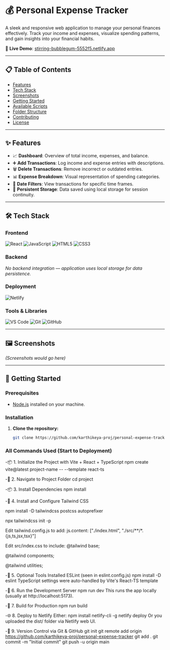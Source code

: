 # 💰 Personal Expense Tracker

A sleek and responsive web application to manage your personal finances effectively. Track your income and expenses, visualize spending patterns, and gain insights into your financial habits.

🔗 **Live Demo**: [stirring-bubblegum-5552f5.netlify.app](https://stirring-bubblegum-5552f5.netlify.app/)

---

## 📋 Table of Contents

- [Features](#features)
- [Tech Stack](#tech-stack)
- [Screenshots](#screenshots)
- [Getting Started](#getting-started)
- [Available Scripts](#available-scripts)
- [Folder Structure](#folder-structure)
- [Contributing](#contributing)
- [License](#license)

---

## ✨ Features

- 📈 **Dashboard**: Overview of total income, expenses, and balance.
- ➕ **Add Transactions**: Log income and expense entries with descriptions.
- 🗑️ **Delete Transactions**: Remove incorrect or outdated entries.
- 📊 **Expense Breakdown**: Visual representation of spending categories.
- 📅 **Date Filters**: View transactions for specific time frames.
- 💾 **Persistent Storage**: Data saved using local storage for session continuity.

---

## 🛠️ Tech Stack

### Frontend

![React](https://img.shields.io/badge/React-20232A?style=for-the-badge&logo=react&logoColor=61DAFB)
![JavaScript](https://img.shields.io/badge/JavaScript-F7DF1E?style=for-the-badge&logo=javascript&logoColor=black)
![HTML5](https://img.shields.io/badge/HTML5-E34F26?style=for-the-badge&logo=html5&logoColor=white)
![CSS3](https://img.shields.io/badge/CSS3-1572B6?style=for-the-badge&logo=css3&logoColor=white)

### Backend

*No backend integration — application uses local storage for data persistence.*

### Deployment

![Netlify](https://img.shields.io/badge/Netlify-00C7B7?style=for-the-badge&logo=netlify&logoColor=white)

### Tools & Libraries

![VS Code](https://img.shields.io/badge/VS%20Code-007ACC?style=for-the-badge&logo=visual-studio-code&logoColor=white)
![Git](https://img.shields.io/badge/Git-F05032?style=for-the-badge&logo=git&logoColor=white)
![GitHub](https://img.shields.io/badge/GitHub-100000?style=for-the-badge&logo=github&logoColor=white)

---

## 🖼️ Screenshots

*(Screenshots would go here)*

---

## 🚀 Getting Started

### Prerequisites

- [Node.js](https://nodejs.org/) installed on your machine.

### Installation

1. **Clone the repository:**
   ```bash
   git clone https://github.com/karthikeya-proj/personal-expense-tracker.git
### All Commands Used (Start to Deployment)
-📦 1. Initialize the Project with Vite + React + TypeScript
npm create vite@latest project-name -- --template react-ts

-📁 2. Navigate to Project Folder
cd project

-📦 3. Install Dependencies
npm install

-🎨 4. Install and Configure Tailwind CSS

npm install -D tailwindcss postcss autoprefixer

npx tailwindcss init -p

Edit tailwind.config.js to add:
js.content: ["./index.html", "./src/**/*.{js,ts,jsx,tsx}"]

Edit src/index.css to include:
@tailwind base;

@tailwind components;

@tailwind utilities;

-🧹 5. Optional Tools Installed
ESLint (seen in eslint.config.js)
npm install -D eslint
TypeScript settings were auto-handled by Vite's React-TS template

-🧪 6. Run the Development Server
npm run dev
This runs the app locally (usually at http://localhost:5173).

-🚀 7. Build for Production
npm run build

-🌐 8. Deploy to Netlify
Either:
npm install netlify-cli -g
netlify deploy
Or you uploaded the dist/ folder via Netlify web UI.

-🔁 9. Version Control via Git & GitHub
git init
git remote add origin https://github.com/karthikeya-proj/personal-expense-tracker
git add .
git commit -m "Initial commit"
git push -u origin main
